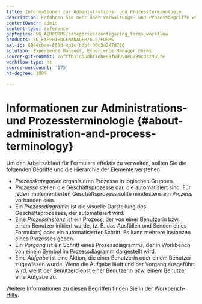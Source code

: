 ```yaml
---
title: Informationen zur Administrations- und Prozessterminologie
description: Erfahren Sie mehr über Verwaltungs- und Prozessbegriffe wie Prozessinstanz, Prozessdiagramm und Vorgang.
contentOwner: admin
content-type: reference
geptopics: SG_AEMFORMS/categories/configuring_forms_workflow
products: SG_EXPERIENCEMANAGER/6.5/FORMS
exl-id: 8944cbae-865d-4b1c-b3bf-00c3a247d776
solution: Experience Manager, Experience Manager Forms
source-git-commit: 76fffb11c56dbf7ebee9f6805ae0799cd32985fe
workflow-type: ht
source-wordcount: '175'
ht-degree: 100%

---
```


# Informationen zur Administrations- und Prozessterminologie {#about-administration-and-process-terminology}

Um den Arbeitsablauf für Formulare effektiv zu verwalten, sollten Sie die folgenden Begriffe und die Hierarchie der Elemente verstehen:

* *Prozesskategorien* organisieren Prozesse in logischen Gruppen.
* *Prozesse* stellen die Geschäftsprozesse dar, die automatisiert sind. Für jeden implementierten Geschäftsprozess sollte mindestens ein Prozess vorhanden sein.
* Ein *Prozessdiagramm* ist die visuelle Darstellung des Geschäftsprozesses, der automatisiert wird.
* Eine *Prozessinstanz* ist ein Prozess, der von einer Benutzerin bzw. einem Benutzer initiiert wurde, (z. B. das Ausfüllen und Senden eines Formulars) oder ein automatisierter Schritt. Es kann mehrere Instanzen eines Prozesses geben.
* Ein *Vorgang* ist ein Schritt eines Prozessdiagramms, der in Workbench von einem Symbol im Prozessdiagramm dargestellt wird.
* Eine *Aufgabe* ist eine Aktion, die einer Benutzerin oder einem Benutzer zugewiesen wurde. Wenn die Aufgabe läuft und der Vorgang ausgeführt wird, weist der Benutzerdienst einer Benutzerin bzw. einem Benutzer eine Aufgabe zu.

Weitere Informationen zu diesen Begriffen finden Sie in der [Workbench-Hilfe](https://www.adobe.com/go/learn_aemforms_workbench_63_de).
